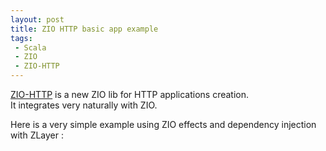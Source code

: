 ```yaml
---
layout: post
title: ZIO HTTP basic app example
tags:
 - Scala
 - ZIO
 - ZIO-HTTP
---
```


[ZIO-HTTP](https://github.com/dream11/zio-http) is a new ZIO lib for HTTP applications creation.  
It integrates very naturally with ZIO. 

Here is a very simple example using ZIO effects and dependency injection with ZLayer :

<script src="https://gist.github.com/loicdescotte/20b0a8bf0b7b05840073909717bdeb8d.js"></script>
